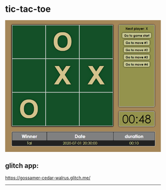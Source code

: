 # tic-tac-toe
 
![image](image.png)

## glitch app:
https://gossamer-cedar-walrus.glitch.me/

-----
